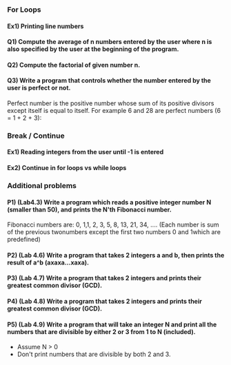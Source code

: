 ### For Loops

#### Ex1) Printing line numbers

#### Q1) Compute the average of n numbers entered by the user where n is also specified by the user at the beginning of the program.

#### Q2)  Compute the factorial of given number n.

#### Q3) Write a program that controls whether the number entered by the user is perfect or not. 

Perfect number is the positive number whose sum of its positive divisors except itself is equal to itself. For example 6 and 28 are perfect numbers (6 = 1 + 2 + 3): 

### Break / Continue

#### Ex1) Reading integers from the user until -1 is entered

#### Ex2) Continue in for loops vs while loops

### Additional problems

#### P1) (Lab4.3) Write a program which reads a positive integer number N (smaller than 50), and prints the N'th Fibonacci number. 

Fibonacci numbers are: 0, 1,1, 2, 3, 5, 8, 13, 21, 34, .... 
(Each number is sum of the previous twonumbers except the first two numbers 0 and 1which are predefined)

#### P2) (Lab 4.6) Write a program that takes 2 integers a and b, then prints the result of a^b (axaxa...xaxa). 

#### P3) (Lab 4.7) Write a program that takes 2 integers and prints their greatest common divisor (GCD). 

#### P4) (Lab 4.8) Write a program that takes 2 integers and prints their greatest common divisor (GCD). 

#### P5) (Lab 4.9) Write a program that will take an integer N and print all the numbers that are divisible by either 2 or 3 from 1 to N (included). 
 
 - Assume N > 0 
 - Don't print numbers that are divisible by both 2 and 3. 
 
